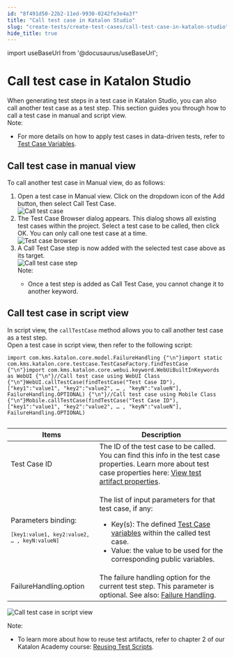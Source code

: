 ```yaml
---
id: "8f491d50-22b2-11ed-9930-0242fe3e4a3f"
title: "Call test case in Katalon Studio"
slug: "create-tests/create-test-cases/call-test-case-in-katalon-studio"
hide_title: true
---
```

import useBaseUrl from '@docusaurus/useBaseUrl';


# <a id="concept-5529" class="anchor_top_offset"/><a id="ariaid-title1" class="anchor_top_offset"/>Call test case in <span xmlns="http://www.w3.org/1999/xhtml" className="ph">Katalon Studio</span> 

<div xmlns="http://www.w3.org/1999/xhtml" className="p">When generating test steps in a test case in <span className="ph">Katalon Studio</span>, you can also call another test case as a test step. This section guides you through how to call a test case in manual and script view.<div className="note note note_note"><span className="note__title">Note:</span> <ul className="ul"><li className="li"><p className="p">For more details on how to apply test cases in data-driven tests, refer to <a className="xref" href="/create-tests/data-driven-testing/test-case-variables">Test Case Variables</a>.</p></li></ul></div></div>

## <a id="task-6797" class="anchor_top_offset"/>Call test case in  manual view

<section xmlns="http://www.w3.org/1999/xhtml" className="section context"><p className="p">To call another test case in <span className="ph uicontrol">Manual</span> view, do as follows:</p></section> 
<ol xmlns="http://www.w3.org/1999/xhtml" className="ol steps"><li className="li step stepexpand"><span className="ph cmd">Open a test case in <span className="ph uicontrol">Manual</span> view. Click on the dropdown icon of the <span className="ph uicontrol">Add</span> button, then select <span className="ph uicontrol">Call Test Case</span>.</span><div className="itemgroup info"><img className="image" width={500} src={useBaseUrl("/8f4796b0-22b2-11ed-9930-0242fe3e4a3f.png")} alt="Call test case" /></div></li><li className="li step stepexpand"><span className="ph cmd">The <span className="ph uicontrol">Test Case Browser</span> dialog appears. This dialog shows all existing test cases within the project. Select a test case to be called, then click <span className="ph uicontrol">OK</span>. You can only call one test case at a time.</span><div className="itemgroup info"><img className="image" width={500} src={useBaseUrl("/8f468540-22b2-11ed-9930-0242fe3e4a3f.png")} alt="Test case browser" /></div></li><li className="li step stepexpand"><span className="ph cmd">A <span className="ph uicontrol">Call Test Case</span>&nbsp;step is now added with the selected test case above as its target.</span><div className="itemgroup info"><img className="image" width={600} src={useBaseUrl("/8f45c1f0-22b2-11ed-9930-0242fe3e4a3f.png")} alt="Call test case step" /><div className="note note note_note"><span className="note__title">Note:</span> <ul className="ul"><li className="li">Once a test step is added as <span className="ph uicontrol">Call Test Case</span>, you cannot change it to another keyword.</li></ul></div></div></li></ol> 

## <a id="task-5943" class="anchor_top_offset"/>Call test case in  script view

<section xmlns="http://www.w3.org/1999/xhtml" className="section context">In script view, the <code className="ph codeph">callTestCase</code> method allows you to call another test case as a test step.</section> 
<div xmlns="http://www.w3.org/1999/xhtml" className="li step p"><span className="ph cmd">Open a test case in script view, then refer to the following script:</span><div className="itemgroup stepxmp">
    <pre className="pre codeblock"><code>import com.kms.katalon.core.model.FailureHandling {"\n"}import static com.kms.katalon.core.testcase.TestCaseFactory.findTestCase {"\n"}import com.kms.katalon.core.webui.keyword.WebUiBuiltInKeywords as WebUI {"\n"}//Call test case using WebUI Class {"\n"}WebUI.callTestCase(findTestCase("Test Case ID"), ["key1":"value1", "key2":"value2", … , "keyN":"valueN"], FailureHandling.OPTIONAL) {"\n"}//Call test case using Mobile Class {"\n"}Mobile.callTestCase(findTestCase("Test Case ID"), ["key1":"value1", "key2":"value2", … , "keyN":"valueN"], FailureHandling.OPTIONAL)</code></pre>
  </div><div className="itemgroup info"><table className="table anchor_top_offset" id="task-5943__9911ec9a-983f-44ad-b8bb-9865bf8469f6"><caption /><colgroup><col /><col /></colgroup><thead className="thead"><tr className><th className="entry anchor_top_offset" id="task-5943__9911ec9a-983f-44ad-b8bb-9865bf8469f6__entry__1">Items</th><th className="entry anchor_top_offset" id="task-5943__9911ec9a-983f-44ad-b8bb-9865bf8469f6__entry__2">Description</th></tr></thead><tbody className="tbody"><tr className><td className="entry" headers="task-5943__9911ec9a-983f-44ad-b8bb-9865bf8469f6__entry__1 task-5943__9911ec9a-983f-44ad-b8bb-9865bf8469f6__entry__2 ">Test Case ID</td><td className="entry" headers="task-5943__9911ec9a-983f-44ad-b8bb-9865bf8469f6__entry__1 task-5943__9911ec9a-983f-44ad-b8bb-9865bf8469f6__entry__2 ">The ID of the test case to be called. You can find this info in the test case properties. Learn more about test case properties here: <a className="xref" href="/organize/manage-workspace/search-test-cases-in-katalon-studio#task-5205">View test artifact properties</a>.</td></tr><tr className><td className="entry" headers="task-5943__9911ec9a-983f-44ad-b8bb-9865bf8469f6__entry__1 task-5943__9911ec9a-983f-44ad-b8bb-9865bf8469f6__entry__2 "><p className="p">Parameters binding:</p>
            <pre className="pre codeblock"><code><code className="ph codeph">[key1:value1, key2:value2, … , keyN:valueN]</code></code></pre></td><td className="entry" headers="task-5943__9911ec9a-983f-44ad-b8bb-9865bf8469f6__entry__1 task-5943__9911ec9a-983f-44ad-b8bb-9865bf8469f6__entry__2 "><p className="p">The list of input parameters for that test case, if any:</p>
            <ul className="ul"><li className="li">Key(s): The defined <a className="xref" href="/create-tests/data-driven-testing/types-of-variables-in-katalon-studio#id_2">Test Case variables</a> within the called test case.</li><li className="li">Value: the value to be used for the corresponding public variables.</li></ul></td></tr><tr className><td className="entry" headers="task-5943__9911ec9a-983f-44ad-b8bb-9865bf8469f6__entry__1 task-5943__9911ec9a-983f-44ad-b8bb-9865bf8469f6__entry__2 ">FailureHandling.option</td><td className="entry" headers="task-5943__9911ec9a-983f-44ad-b8bb-9865bf8469f6__entry__1 task-5943__9911ec9a-983f-44ad-b8bb-9865bf8469f6__entry__2 ">The failure handling option for the current test step. This parameter is optional. See also: <a className="xref" href="/maintain/configure-failure-handling-settings-in-katalon-studio">Failure Handling</a>.</td></tr></tbody></table></div><div className="itemgroup stepxmp"><p className="p"><img className="image" width={700} src={useBaseUrl("/8f488110-22b2-11ed-9930-0242fe3e4a3f.png")} alt="Call test case in script view" /></p></div><div className="itemgroup info"><div className="note note note_note"><span className="note__title">Note:</span> <ul className="ul"><li className="li"><p className="p">To learn more about how to reuse test artifacts, refer to chapter 2 of our <span className="ph">Katalon Academy</span> course: <a className="xref j-external-link" href="https://academy.katalon.com/courses/test-execution-management/?utm_source=kat_docs&utm_medium=call_test_case" target="_blank">Reusing Test Scripts</a>. </p></li></ul></div></div></div>
